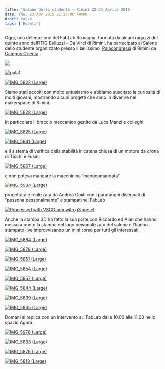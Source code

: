 ```yaml
---
title: 'Salone dello studente – Rimini 22-23 Aprile 2015'
date: Thu, 23 Apr 2015 21:27:00 +0000
draft: false
tags: ['Eventi']
---
```


Oggi, una delegazione del FabLab Romagna, formata da alcuni ragazzi del quinto anno dell’ITIG Belluzzi – Da Vinci di Rimini, ha partecipato al Salone dello studente organizzato presso il bellissimo  [Palacongressi](http://www.riminipalacongressi.it/) di Rimini da [Campus Orienta](http://www.salonedellostudente.it/) .

![](http://www.salonedellostudente.it/wp-content/uploads/2015/03/campus-25-Copia.png)

![pala1](http://www.riminipalacongressi.it/immagini/slidefotohome_x1.jpg)

[![IMG_5822 (Large)](http://fablabromagna.org/blog/wp-content/uploads/2015/04/IMG_5822Large_thumb.jpg "IMG_5822 (Large)")](http://fablabromagna.org/blog/wp-content/uploads/2015/04/IMG_5822Large.jpg)

Siamo stati accolti con molto entusiasmo e abbiamo suscitato la curiosità di molti giovani, mostrando alcuni progetti che sono in divenire nel makerspace di Rimini.

[![IMG_5828 (Large)](http://fablabromagna.org/blog/wp-content/uploads/2015/04/IMG_5828Large_thumb.jpg "IMG_5828 (Large)")](http://fablabromagna.org/blog/wp-content/uploads/2015/04/IMG_5828Large.jpg)

  

In particolare il braccio meccanico gestito da Luca Manzi e colleghi

[![IMG_5825 (Large)](http://fablabromagna.org/blog/wp-content/uploads/2015/04/IMG_5825Large_thumb.jpg "IMG_5825 (Large)")](http://fablabromagna.org/blog/wp-content/uploads/2015/04/IMG_5825Large.jpg)

[![IMG_5841 (Large)](http://fablabromagna.org/blog/wp-content/uploads/2015/04/IMG_5841Large_thumb.jpg "IMG_5841 (Large)")](http://fablabromagna.org/blog/wp-content/uploads/2015/04/IMG_5841Large.jpg)

  

e il sistema di verifica della stabilità in catena chiusa di un motore da drone di Ticchi e Fusini

[![IMG_5867 (Large)](http://fablabromagna.org/blog/wp-content/uploads/2015/04/IMG_5867Large_thumb.jpg "IMG_5867 (Large)")](http://fablabromagna.org/blog/wp-content/uploads/2015/04/IMG_5867Large.jpg)

  

e non poteva mancare la macchinina “manocomandata”

[![IMG_5934 (Large)](http://fablabromagna.org/blog/wp-content/uploads/2015/04/IMG_5934Large_thumb.jpg "IMG_5934 (Large)")](http://fablabromagna.org/blog/wp-content/uploads/2015/04/IMG_5934Large.jpg)

  

progettata e realizzata da Andrea Conti con i parafanghi disegnati di “pessona pessonalmente” e stampati nel FabLab

[![Processed with VSCOcam with g3 preset](http://fablabromagna.org/blog/wp-content/uploads/2015/04/FotodiConti_thumb.jpg "Processed with VSCOcam with g3 preset")](http://fablabromagna.org/blog/wp-content/uploads/2015/04/FotodiConti.jpg)

  

Anche la stampa 3D ha fatto la sua parte con Riccardo ed Alan che hanno messo a punto la stampa del logo personalizzato del salone e l’hanno stampato live improvvisando un mini corso per tutti gli interessati.

[![IMG_5884 (Large)](http://fablabromagna.org/blog/wp-content/uploads/2015/04/IMG_5884Large_thumb.jpg "IMG_5884 (Large)")](http://fablabromagna.org/blog/wp-content/uploads/2015/04/IMG_5884Large.jpg)

[![IMG_5879 (Large)](http://fablabromagna.org/blog/wp-content/uploads/2015/04/IMG_5879Large_thumb.jpg "IMG_5879 (Large)")](http://fablabromagna.org/blog/wp-content/uploads/2015/04/IMG_5879Large.jpg)

[![IMG_5851 (Large)](http://fablabromagna.org/blog/wp-content/uploads/2015/04/IMG_5851Large_thumb.jpg "IMG_5851 (Large)")](http://fablabromagna.org/blog/wp-content/uploads/2015/04/IMG_5851Large.jpg)

[![IMG_5854 (Large)](http://fablabromagna.org/blog/wp-content/uploads/2015/04/IMG_5854Large_thumb.jpg "IMG_5854 (Large)")](http://fablabromagna.org/blog/wp-content/uploads/2015/04/IMG_5854Large.jpg)

[![IMG_5857 (Large)](http://fablabromagna.org/blog/wp-content/uploads/2015/04/IMG_5857Large_thumb.jpg "IMG_5857 (Large)")](http://fablabromagna.org/blog/wp-content/uploads/2015/04/IMG_5857Large.jpg)

[![IMG_5844 (Large)](http://fablabromagna.org/blog/wp-content/uploads/2015/04/IMG_5844Large_thumb.jpg "IMG_5844 (Large)")](http://fablabromagna.org/blog/wp-content/uploads/2015/04/IMG_5844Large.jpg)

  

[![IMG_5839 (Large)](http://fablabromagna.org/blog/wp-content/uploads/2015/04/IMG_5839Large_thumb.jpg "IMG_5839 (Large)")](http://fablabromagna.org/blog/wp-content/uploads/2015/04/IMG_5839Large.jpg)

[![IMG_5835 (Large)](http://fablabromagna.org/blog/wp-content/uploads/2015/04/IMG_5835Large_thumb.jpg "IMG_5835 (Large)")](http://fablabromagna.org/blog/wp-content/uploads/2015/04/IMG_5835Large.jpg)

  

Domani si replica con un intervento sui FabLab dalle 10.00 alle 11.00 nello spazio Agorà.

[![IMG_5976 (Large)](http://fablabromagna.org/blog/wp-content/uploads/2015/04/IMG_5976Large_thumb.jpg "IMG_5976 (Large)")](http://fablabromagna.org/blog/wp-content/uploads/2015/04/IMG_5976Large.jpg)

  

[![IMG_5833 (Large)](http://fablabromagna.org/blog/wp-content/uploads/2015/04/IMG_5833Large_thumb.jpg "IMG_5833 (Large)")](http://fablabromagna.org/blog/wp-content/uploads/2015/04/IMG_5833Large.jpg)

[![IMG_5879 (Large)](http://fablabromagna.org/blog/wp-content/uploads/2015/04/IMG_5879Large_thumb1.jpg "IMG_5879 (Large)")](http://fablabromagna.org/blog/wp-content/uploads/2015/04/IMG_5879Large1.jpg)

[![IMG_5818 (Large)](http://fablabromagna.org/blog/wp-content/uploads/2015/04/IMG_5818Large_thumb.jpg "IMG_5818 (Large)")](http://fablabromagna.org/blog/wp-content/uploads/2015/04/IMG_5818Large.jpg)